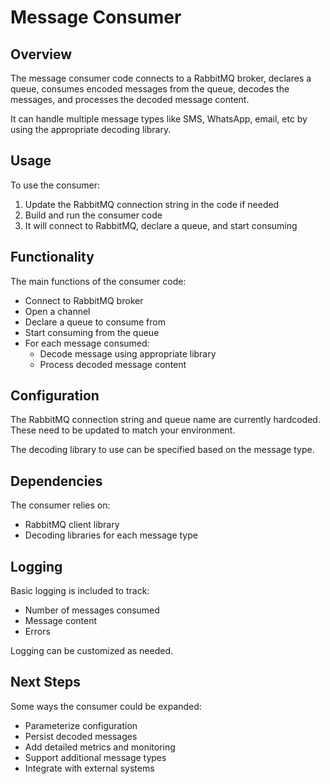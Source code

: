 # Message Consumer

## Overview

The message consumer code connects to a RabbitMQ broker, declares a queue, consumes encoded messages from the queue, decodes the messages, and processes the decoded message content. 

It can handle multiple message types like SMS, WhatsApp, email, etc by using the appropriate decoding library.

## Usage

To use the consumer:

1. Update the RabbitMQ connection string in the code if needed  
2. Build and run the consumer code
3. It will connect to RabbitMQ, declare a queue, and start consuming

## Functionality 

The main functions of the consumer code:

- Connect to RabbitMQ broker
- Open a channel 
- Declare a queue to consume from  
- Start consuming from the queue
- For each message consumed:
   - Decode message using appropriate library
   - Process decoded message content

## Configuration

The RabbitMQ connection string and queue name are currently hardcoded. These need to be updated to match your environment. 

The decoding library to use can be specified based on the message type.

## Dependencies

The consumer relies on:

- RabbitMQ client library
- Decoding libraries for each message type

## Logging 

Basic logging is included to track:

- Number of messages consumed 
- Message content
- Errors

Logging can be customized as needed.

## Next Steps

Some ways the consumer could be expanded:

- Parameterize configuration
- Persist decoded messages
- Add detailed metrics and monitoring  
- Support additional message types
- Integrate with external systems
